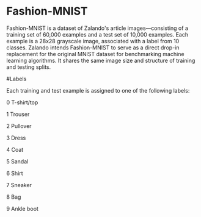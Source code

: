 # Fashion-MNIST
Fashion-MNIST is a dataset of Zalando's article images—consisting of a training set of 60,000 examples and a test set of 10,000 examples. Each example is a 28x28 
grayscale image, associated with a label from 10 classes. 
Zalando intends Fashion-MNIST to serve as a direct drop-in replacement for the original MNIST dataset for benchmarking machine learning algorithms. 
It shares the same image size and structure of training and testing splits.


#Labels

Each training and test example is assigned to one of the following labels:

0 T-shirt/top

1 Trouser

2 Pullover

3 Dress

4 Coat

5 Sandal

6 Shirt

7 Sneaker

8 Bag

9 Ankle boot
